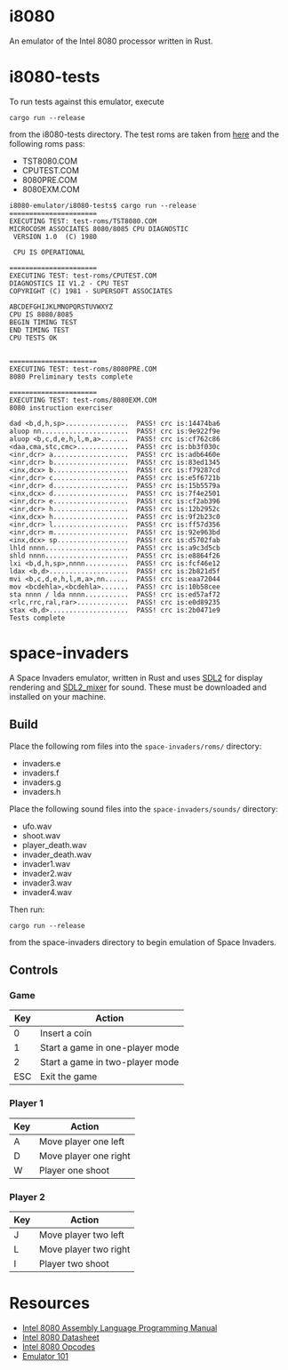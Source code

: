# i8080
An emulator of the Intel 8080 processor written in Rust.

# i8080-tests
To run tests against this emulator, execute 
```
cargo run --release
```
from the i8080-tests directory. The test roms are taken from [here](https://altairclone.com/downloads/cpu_tests/) and the following roms pass:
- TST8080.COM
- CPUTEST.COM
- 8080PRE.COM
- 8080EXM.COM

```
i8080-emulator/i8080-tests$ cargo run --release
======================
EXECUTING TEST: test-roms/TST8080.COM
MICROCOSM ASSOCIATES 8080/8085 CPU DIAGNOSTIC
 VERSION 1.0  (C) 1980

 CPU IS OPERATIONAL

======================
EXECUTING TEST: test-roms/CPUTEST.COM
DIAGNOSTICS II V1.2 - CPU TEST
COPYRIGHT (C) 1981 - SUPERSOFT ASSOCIATES

ABCDEFGHIJKLMNOPQRSTUVWXYZ
CPU IS 8080/8085
BEGIN TIMING TEST
END TIMING TEST
CPU TESTS OK


======================
EXECUTING TEST: test-roms/8080PRE.COM
8080 Preliminary tests complete

======================
EXECUTING TEST: test-roms/8080EXM.COM
8080 instruction exerciser

dad <b,d,h,sp>................  PASS! crc is:14474ba6
aluop nn......................  PASS! crc is:9e922f9e
aluop <b,c,d,e,h,l,m,a>.......  PASS! crc is:cf762c86
<daa,cma,stc,cmc>.............  PASS! crc is:bb3f030c
<inr,dcr> a...................  PASS! crc is:adb6460e
<inr,dcr> b...................  PASS! crc is:83ed1345
<inx,dcx> b...................  PASS! crc is:f79287cd
<inr,dcr> c...................  PASS! crc is:e5f6721b
<inr,dcr> d...................  PASS! crc is:15b5579a
<inx,dcx> d...................  PASS! crc is:7f4e2501
<inr,dcr> e...................  PASS! crc is:cf2ab396
<inr,dcr> h...................  PASS! crc is:12b2952c
<inx,dcx> h...................  PASS! crc is:9f2b23c0
<inr,dcr> l...................  PASS! crc is:ff57d356
<inr,dcr> m...................  PASS! crc is:92e963bd
<inx,dcx> sp..................  PASS! crc is:d5702fab
lhld nnnn.....................  PASS! crc is:a9c3d5cb
shld nnnn.....................  PASS! crc is:e8864f26
lxi <b,d,h,sp>,nnnn...........  PASS! crc is:fcf46e12
ldax <b,d>....................  PASS! crc is:2b821d5f
mvi <b,c,d,e,h,l,m,a>,nn......  PASS! crc is:eaa72044
mov <bcdehla>,<bcdehla>.......  PASS! crc is:10b58cee
sta nnnn / lda nnnn...........  PASS! crc is:ed57af72
<rlc,rrc,ral,rar>.............  PASS! crc is:e0d89235
stax <b,d>....................  PASS! crc is:2b0471e9
Tests complete

```

# space-invaders
A Space Invaders emulator, written in Rust and uses [SDL2](http://libsdl.org/download-2.0.php) for display rendering and [SDL2_mixer](https://www.libsdl.org/projects/SDL_mixer/) for sound. These must be downloaded and installed on your machine.

## Build
Place the following rom files into the ```space-invaders/roms/``` directory:
- invaders.e
- invaders.f
- invaders.g
- invaders.h

Place the following sound files into the ```space-invaders/sounds/``` directory:
- ufo.wav
- shoot.wav
- player_death.wav
- invader_death.wav
- invader1.wav
- invader2.wav
- invader3.wav
- invader4.wav

Then run: 
```
cargo run --release
```
from the space-invaders directory to begin emulation of Space Invaders.

## Controls
### Game
Key | Action
--- | ---
0 | Insert a coin
1 | Start a game in one-player mode
2 | Start a game in two-player mode
ESC | Exit the game

### Player 1
Key | Action
--- | ---
A | Move player one left
D | Move player one right
W | Player one shoot

### Player 2
Key | Action
--- | ---
J | Move player two left
L | Move player two right
I | Player two shoot


# Resources
- [Intel 8080 Assembly Language Programming Manual](https://altairclone.com/downloads/manuals/8080%20Programmers%20Manual.pdf)
- [Intel 8080 Datasheet](http://kazojc.com/elementy_czynne/IC/INTEL-8080A.pdf)
- [Intel 8080 Opcodes](https://pastraiser.com/cpu/i8080/i8080_opcodes.html)
- [Emulator 101](http://www.emulator101.com)
